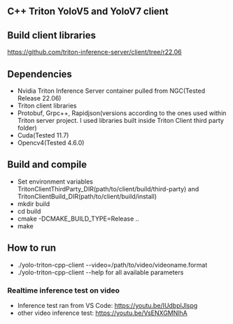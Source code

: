 ## C++ Triton YoloV5 and YoloV7 client 


## Build client libraries
https://github.com/triton-inference-server/client/tree/r22.06


## Dependencies
* Nvidia Triton Inference Server container pulled from NGC(Tested Release 22.06)
* Triton client libraries
* Protobuf, Grpc++, Rapidjson(versions according to the ones used within Triton server project. I used libraries built inside Triton Client third party folder)
* Cuda(Tested 11.7)
* Opencv4(Tested 4.6.0)

## Build and compile
* Set environment variables TritonClientThirdParty_DIR(path/to/client/build/third-party) and TritonClientBuild_DIR(path/to/client/build/install)
* mkdir build 
* cd build 
* cmake -DCMAKE_BUILD_TYPE=Release .. 
* make

## How to run
* ./yolo-triton-cpp-client  --video=/path/to/video/videoname.format
* ./yolo-triton-cpp-client  --help for all available parameters

### Realtime inference test on video
* Inference test ran from VS Code: https://youtu.be/IUdbplJlspg
* other video inference test: https://youtu.be/VsENXGMNlhA